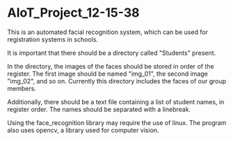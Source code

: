 # AIoT_Project_12-15-38
This is an automated facial recognition system, which can be used for registration systems in schools. 

It is important that there should be a directory called "Students" present. 

In the directory, the images of the faces should be stored in order of the register. The first image should be named "img_01", the second image "img_02", and so on. Currently this directory includes the faces of our group members. 

Additionally, there should be a text file containing a list of student names, in register order. The names should be separated with a linebreak. 

Using the face_recognition library may require the use of linux. The program also uses opencv, a library used for computer vision. 